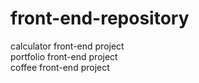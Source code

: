 # front-end-repository
calculator front-end project<br>
portfolio front-end project<br>
coffee front-end project
